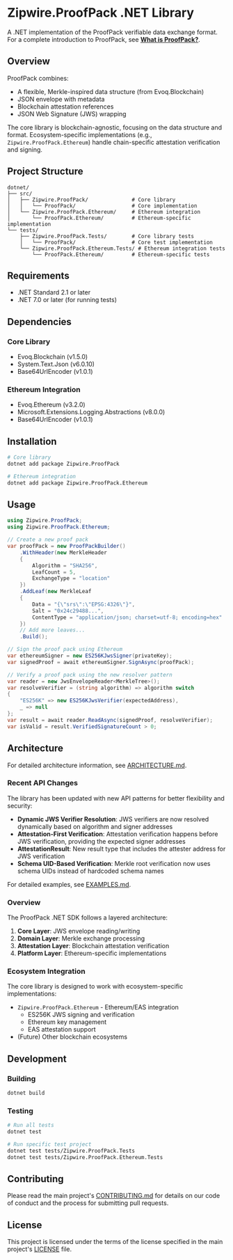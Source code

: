 # Zipwire.ProofPack .NET Library

A .NET implementation of the ProofPack verifiable data exchange format. For a complete introduction to ProofPack, see **[What is ProofPack?](../docs/what-is-proofpack.md)**.

## Overview

ProofPack combines:
- A flexible, Merkle-inspired data structure (from Evoq.Blockchain)
- JSON envelope with metadata
- Blockchain attestation references
- JSON Web Signature (JWS) wrapping

The core library is blockchain-agnostic, focusing on the data structure and format. Ecosystem-specific implementations (e.g., `Zipwire.ProofPack.Ethereum`) handle chain-specific attestation verification and signing.

## Project Structure

```
dotnet/
├── src/
│   ├── Zipwire.ProofPack/              # Core library
│   │   └── ProofPack/                  # Core implementation
│   └── Zipwire.ProofPack.Ethereum/     # Ethereum integration
│       └── ProofPack.Ethereum/         # Ethereum-specific implementation
└── tests/
    ├── Zipwire.ProofPack.Tests/        # Core library tests
    │   └── ProofPack/                  # Core test implementation
    └── Zipwire.ProofPack.Ethereum.Tests/ # Ethereum integration tests
        └── ProofPack.Ethereum/         # Ethereum-specific tests
```

## Requirements

- .NET Standard 2.1 or later
- .NET 7.0 or later (for running tests)

## Dependencies

### Core Library
- Evoq.Blockchain (v1.5.0)
- System.Text.Json (v6.0.10)
- Base64UrlEncoder (v1.0.1)

### Ethereum Integration
- Evoq.Ethereum (v3.2.0)
- Microsoft.Extensions.Logging.Abstractions (v8.0.0)
- Base64UrlEncoder (v1.0.1)

## Installation

```bash
# Core library
dotnet add package Zipwire.ProofPack

# Ethereum integration
dotnet add package Zipwire.ProofPack.Ethereum
```

## Usage

```csharp
using Zipwire.ProofPack;
using Zipwire.ProofPack.Ethereum;

// Create a new proof pack
var proofPack = new ProofPackBuilder()
    .WithHeader(new MerkleHeader 
    { 
        Algorithm = "SHA256",
        LeafCount = 5,
        ExchangeType = "location"
    })
    .AddLeaf(new MerkleLeaf 
    {
        Data = "{\"srs\":\"EPSG:4326\"}",
        Salt = "0x24c29488...",
        ContentType = "application/json; charset=utf-8; encoding=hex"
    })
    // Add more leaves...
    .Build();

// Sign the proof pack using Ethereum
var ethereumSigner = new ES256KJwsSigner(privateKey);
var signedProof = await ethereumSigner.SignAsync(proofPack);

// Verify a proof pack using the new resolver pattern
var reader = new JwsEnvelopeReader<MerkleTree>();
var resolveVerifier = (string algorithm) => algorithm switch
{
    "ES256K" => new ES256KJwsVerifier(expectedAddress),
    _ => null
};
var result = await reader.ReadAsync(signedProof, resolveVerifier);
var isValid = result.VerifiedSignatureCount > 0;
```

## Architecture

For detailed architecture information, see [ARCHITECTURE.md](ARCHITECTURE.md).

### Recent API Changes

The library has been updated with new API patterns for better flexibility and security:

- **Dynamic JWS Verifier Resolution**: JWS verifiers are now resolved dynamically based on algorithm and signer addresses
- **Attestation-First Verification**: Attestation verification happens before JWS verification, providing the expected signer addresses
- **AttestationResult**: New result type that includes the attester address for JWS verification
- **Schema UID-Based Verification**: Merkle root verification now uses schema UIDs instead of hardcoded schema names

For detailed examples, see [EXAMPLES.md](EXAMPLES.md).

### Overview

The ProofPack .NET SDK follows a layered architecture:

1. **Core Layer**: JWS envelope reading/writing
2. **Domain Layer**: Merkle exchange processing  
3. **Attestation Layer**: Blockchain attestation verification
4. **Platform Layer**: Ethereum-specific implementations

### Ecosystem Integration

The core library is designed to work with ecosystem-specific implementations:

- `Zipwire.ProofPack.Ethereum` - Ethereum/EAS integration
  - ES256K JWS signing and verification
  - Ethereum key management
  - EAS attestation support
- (Future) Other blockchain ecosystems

## Development

### Building

```bash
dotnet build
```

### Testing

```bash
# Run all tests
dotnet test

# Run specific test project
dotnet test tests/Zipwire.ProofPack.Tests
dotnet test tests/Zipwire.ProofPack.Ethereum.Tests
```

## Contributing

Please read the main project's [CONTRIBUTING.md](../CONTRIBUTING.md) for details on our code of conduct and the process for submitting pull requests.

## License

This project is licensed under the terms of the license specified in the main project's [LICENSE](../LICENSE) file. 